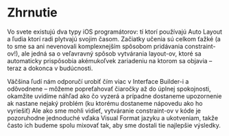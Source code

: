# Zhrnutie

Vo svete existujú dva typy iOS programátorov: tí ktorí používajú Auto Layout a ľudia ktorí radi plytvajú svojim časom. Začiatky učenia sú celkom ťažké (a to sme sa ani nevenovali komplexnejším spôsobom pridávania constraint-ov!), ale jedná sa o veľavravný spôsob vytvárania layout-ov, ktoré sa automaticky prispôsobia akémukoľvek zariadeniu na ktorom sa objavia – teraz a dokonca v budúcnosti.

Väčšina ľudí nám odporučí urobiť čím viac v Interface Builder-i a odôvodnene – môžeme popreťahovať čiaročky až do úplnej spokojnosti, okamžite uvidíme náhľad ako čo vyzerá a prípadne dostaneme upozornenie ak nastane nejaký problém (ku ktorému dostaneme nápovedu ako ho vyriešiť) Ale ako sme mohli vidieť, vytváranie constraint-ov v kóde je pozoruhodne jednoduché vďaka Visual Format jazyku a ukotveniam, takže často ich budeme spolu mixovať tak, aby sme dostali tie najlepšie výsledky.
